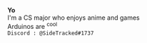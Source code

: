 **Yo**  
I'm a CS major who enjoys anime and games  
Arduinos are <sup>cool</sup>   
``` Discord : @SideTracked#1737 ```

<!---
Side-e/Side-e is a ✨ special ✨ repository because its `README.md` (this file) appears on your GitHub profile.
You can click the Preview link to take a look at your changes.
--->
